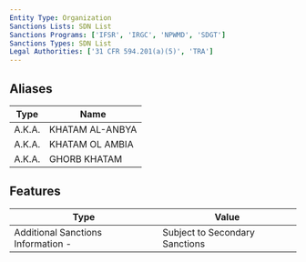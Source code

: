 ```yaml
---
Entity Type: Organization
Sanctions Lists: SDN List
Sanctions Programs: ['IFSR', 'IRGC', 'NPWMD', 'SDGT']
Sanctions Types: SDN List
Legal Authorities: ['31 CFR 594.201(a)(5)', 'TRA']
---
```


## Aliases
| Type  | Name      | 
|-------|-----------|
| A.K.A. | KHATAM AL-ANBYA |
| A.K.A. | KHATAM OL AMBIA |
| A.K.A. | GHORB KHATAM |

## Features
| Type  | Value      |
|-------|------------|
| Additional Sanctions Information - | Subject to Secondary Sanctions |
